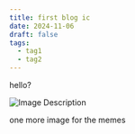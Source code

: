 ```yaml
---
title: first blog ic
date: 2024-11-06
draft: false
tags:
  - tag1
  - tag2
---
```

hello?





![Image Description](/images/Pasted%20image%2020241129174601.png)


one more image for the memes

